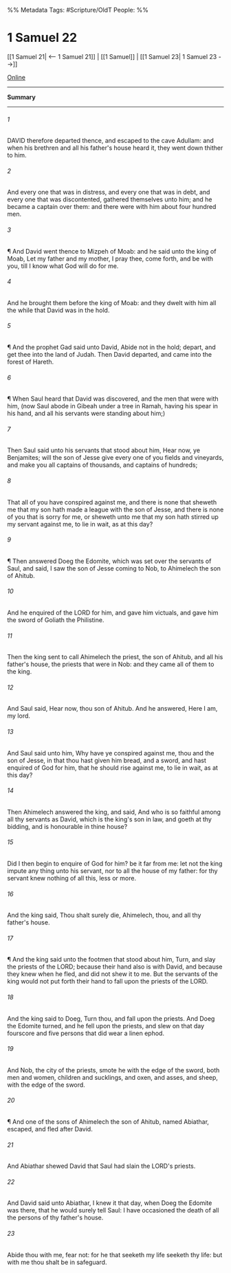 

%% Metadata
Tags: #Scripture/OldT
People: 
%%
# 1 Samuel 22
[[1 Samuel 21| <-- 1 Samuel 21]] | [[1 Samuel]] | [[1 Samuel 23| 1 Samuel 23 -->]]

[Online](https://churchofjesuschrist.org/study/scriptures/ot/1-sam/22?lang=eng)

---
__Summary__



---

###### 1
DAVID therefore departed thence, and escaped to the cave Adullam: and when his brethren and all his father's house heard it, they went down thither to him.
###### 2
And every one that was in distress, and every one that was in debt, and every one that was discontented, gathered themselves unto him; and he became a captain over them: and there were with him about four hundred men.
###### 3
¶ And David went thence to Mizpeh of Moab: and he said unto the king of Moab, Let my father and my mother, I pray thee, come forth, and be with you, till I know what God will do for me.
###### 4
And he brought them before the king of Moab: and they dwelt with him all the while that David was in the hold.
###### 5
¶ And the prophet Gad said unto David, Abide not in the hold; depart, and get thee into the land of Judah.  Then David departed, and came into the forest of Hareth.
###### 6
¶ When Saul heard that David was discovered, and the men that were with him, (now Saul abode in Gibeah under a tree in Ramah, having his spear in his hand, and all his servants were standing about him;)
###### 7
Then Saul said unto his servants that stood about him, Hear now, ye Benjamites; will the son of Jesse give every one of you fields and vineyards, and make you all captains of thousands, and captains of hundreds;
###### 8
That all of you have conspired against me, and there is none that sheweth me that my son hath made a league with the son of Jesse, and there is none of you that is sorry for me, or sheweth unto me that my son hath stirred up my servant against me, to lie in wait, as at this day?
###### 9
¶ Then answered Doeg the Edomite, which was set over the servants of Saul, and said, I saw the son of Jesse coming to Nob, to Ahimelech the son of Ahitub.
###### 10
And he enquired of the LORD for him, and gave him victuals, and gave him the sword of Goliath the Philistine.
###### 11
Then the king sent to call Ahimelech the priest, the son of Ahitub, and all his father's house, the priests that were in Nob: and they came all of them to the king.
###### 12
And Saul said, Hear now, thou son of Ahitub.  And he answered, Here I am, my lord.
###### 13
And Saul said unto him, Why have ye conspired against me, thou and the son of Jesse, in that thou hast given him bread, and a sword, and hast enquired of God for him, that he should rise against me, to lie in wait, as at this day?
###### 14
Then Ahimelech answered the king, and said, And who is so faithful among all thy servants as David, which is the king's son in law, and goeth at thy bidding, and is honourable in thine house?
###### 15
Did I then begin to enquire of God for him?  be it far from me: let not the king impute any thing unto his servant, nor to all the house of my father: for thy servant knew nothing of all this, less or more.
###### 16
And the king said, Thou shalt surely die, Ahimelech, thou, and all thy father's house.
###### 17
¶ And the king said unto the footmen that stood about him, Turn, and slay the priests of the LORD; because their hand also is with David, and because they knew when he fled, and did not shew it to me.  But the servants of the king would not put forth their hand to fall upon the priests of the LORD.
###### 18
And the king said to Doeg, Turn thou, and fall upon the priests.  And Doeg the Edomite turned, and he fell upon the priests, and slew on that day fourscore and five persons that did wear a linen ephod.
###### 19
And Nob, the city of the priests, smote he with the edge of the sword, both men and women, children and sucklings, and oxen, and asses, and sheep, with the edge of the sword.
###### 20
¶ And one of the sons of Ahimelech the son of Ahitub, named Abiathar, escaped, and fled after David.
###### 21
And Abiathar shewed David that Saul had slain the LORD's priests.
###### 22
And David said unto Abiathar, I knew it that day, when Doeg the Edomite was there, that he would surely tell Saul: I have occasioned the death of all the persons of thy father's house.
###### 23
Abide thou with me, fear not: for he that seeketh my life seeketh thy life: but with me thou shalt be in safeguard.



